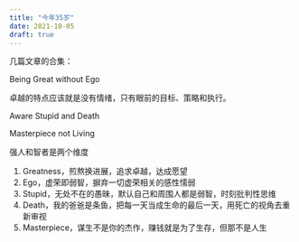 ```yaml
---
title: "今年35岁"
date: 2021-10-05
draft: true
---
```


几篇文章的合集：

Being Great without Ego

卓越的特点应该就是没有情绪，只有眼前的目标、策略和执行。

Aware Stupid and Death

Masterpiece not Living

强人和智者是两个维度

1. Greatness，煎熬换进展，追求卓越，达成愿望
1. Ego，虚荣即弱智，摒弃一切虚荣相关的感性懦弱
1. Stupid，无处不在的愚昧，默认自己和周围人都是弱智，时刻批判性思维
1. Death，我的爸爸是条鱼，把每一天当成生命的最后一天，用死亡的视角去重新审视
1. Masterpiece，谋生不是你的杰作，赚钱就是为了生存，但那不是人生